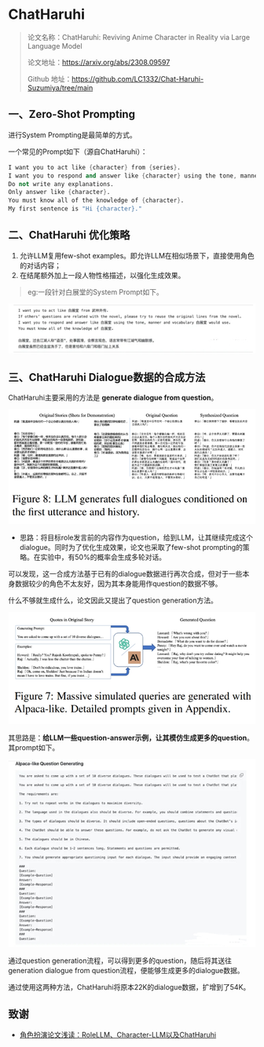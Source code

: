 # ChatHaruhi

> 论文名称：ChatHaruhi: Reviving Anime Character in Reality via Large Language Model
> 
> 论文地址：https://arxiv.org/abs/2308.09597
> 
> Github 地址：https://github.com/LC1332/Chat-Haruhi-Suzumiya/tree/main

## 一、Zero-Shot Prompting

进行System Prompting是最简单的方式。

一个常见的Prompt如下（源自ChatHaruhi）：

```s
I want you to act like {character} from {series}.
I want you to respond and answer like {character} using the tone, manner and vocabulary {character} would use. 
Do not write any explanations. 
Only answer like {character}. 
You must know all of the knowledge of {character}. 
My first sentence is "Hi {character}."
```

## 二、ChatHaruhi 优化策略

1. 允许LLM复用few-shot examples。即允许LLM在相似场景下，直接使用角色的对话内容；
2. 在结尾额外加上一段人物性格描述，以强化生成效果。

> eg:一段针对白展堂的System Prompt如下。

![](img/微信截图_20231123102303.png)

## 三、ChatHaruhi Dialogue数据的合成方法

ChatHaruhi主要采用的方法是 **generate dialogue from question**。

![](img/微信截图_20231123102509.png)

- 思路：将目标role发言前的内容作为question，给到LLM，让其继续完成这个dialogue。同时为了优化生成效果，论文也采取了few-shot prompting的策略。在实验中，有50%的概率会生成多轮对话。

可以发现，这一合成方法基于已有的dialogue数据进行再次合成，但对于一些本身数据较少的角色不太友好，因为其本身能用作question的数据不够。

什么不够就生成什么，论文因此又提出了question generation方法。

![](img/微信截图_20231123102614.png)

其思路是：**给LLM一些question-answer示例，让其模仿生成更多的question**。其prompt如下。

![](img/微信截图_20231123102740.png)

通过question generation流程，可以得到更多的question，随后将其送往generation dialogue from question流程，便能够生成更多的dialogue数据。

通过使用这两种方法，ChatHaruhi将原本22K的dialogue数据，扩增到了54K。

## 致谢

- [角色扮演论文浅读：RoleLLM、Character-LLM以及ChatHaruhi](https://zhuanlan.zhihu.com/p/668207639)
